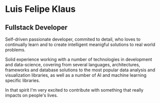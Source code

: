 # Luis Felipe Klaus
## Fullstack Developer

Self-driven passionate developer, commited to detail, who loves to continually learn and to create intelligent meanigful solutions to real world problems. 

Solid experience working with a number of technologies in development and data-science, covering from several languages, architectures, frameworks and database solutions to the most popular data analysis and visualization libraries, as well as a number of AI and machine learning specific libraries. 

In that spirit I'm very excited to contribute with something that really impacts on people's lives.



